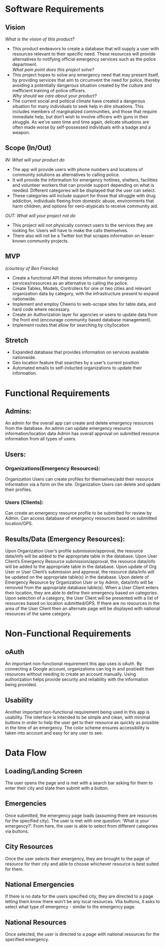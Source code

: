 # Software Requirements

## Vision
_What is the vision of this product?_  
- This product endeavors to create a database that will supply a user with resources relevant to their specific need. These resources will provide alternatives to notifying official emergency services such as the police department.  
_What pain point does this project solve?_  
- This project hopes to solve any emergency need that may present itself, by providing services that aim to circumvent the need for police, thereby avoiding a potentially dangerous situation created by the culture and inefficient training of police officers.  
_Why should we care about your product?_  
- The current social and political climate have created a dangerous situation for many individuals to seek help in dire situations. This includes members of marginalized communities, and those that require immediate help, but don’t wish to involve officers with guns in their struggle. As we’ve seen time and time again, delicate situations are often made worse by self-possessed individuals with a badge and a weapon.  

## Scope (In/Out)
  
_IN: What will your product do_  
- The app will provide users with phone numbers and locations of community solutions as alternatives to calling police.  
- It will provide the information for emergency hotlines, shelters, facilities and volunteer workers that can provide support depending on what is needed. Different categories will be displayed that the user can select.  
- These categories will include support for those that struggle with drug addiction, individuals fleeing from domestic abuse, environments that harm children, and options for nero-atypicals to receive community aid.  
  
_OUT: What will your project not do_  
- This project will not physically connect users to the services they are looking for. Users will have to make the calls themselves.  
- There also will not be a Twitter bot that scrapes information on lesser-known community projects.
  
## MVP  
_(courtesy of Ben Francka)_  
- Create a functional API that stores information for emergency services/resources as an alternative to calling the police.  
- Create Tables, Models, Controllers for one or two cities and relevant organization data by category, with the infrastructure present to expand nationwide.  
- Implement and employ Cheerio to web-scrape sites for table data, and hard code where necessary.  
- Create an Authorization layer for agencies or users to update data from the front end (encourage community based database management).  
- Implement routes that allow for searching by city/location  
  
## Stretch
- Expanded database that provides information on services available nationwide.  
- Geo location feature that searches by a user’s current position  
- Automated emails to self-inducted organizations to update their information.  
  

# Functional Requirements

## Admins:

An admin for the overall app can create and delete emergency resources from the database.
An admin can update emergency resource information/location data
Admin has overall approval on submitted resource information from all types of users.

## Users:

### Organizations(Emergency Resources):

Organization Users can create profiles for themselves/add their resource information via a form on the site.
Organization Users can delete and update their profiles.

### Users (Clients):

Can create an emergency resource profile to be submitted for review by Admin.
Can access database of emergency resources based on submitted location/GPS.

## Results/Data (Emergency Resources):

Upon Organization User’s profile submission/approval, the resource data/info will be added to the appropriate table in the database.
Upon User Client’s Emergency Resource submission/approval, the resource data/info will be added to the appropriate table in the database.
Upon update of Org User or User Client’s submission and approval, the resource data/info will be updated on the appropriate table(s) in the database.
Upon delete of Emergency Resource by Organization User or by Admin, data/info will be removed from the appropriate database table(s).
When a User Client enters their location, they are able to define their emergency based on categories.
Upon selection of a category, the User Client will be presented with a list of resources based on location submitted/GPS.
If there are no resources in the area of the User Client then an alternate page will be displayed with national resources of the same category.


# Non-Functional Requirements 

## oAuth
An important non-functional requirement this app uses is oAuth. By connecting a Google account, organizations can log in and post/edit their resources without needing to create an account manually. Using authorization helps provide security and reliability with the information being provided. 

## Usability
Another important non-functional requirement being used in this app is usability. The interface is intended to be simple and clean, with minimal buttons in order to help the user get to their resource as quickly as possible in the time of an emergency.  The color scheme ensures accessibility is taken into account and easy for any user to see. 

# Data Flow

## Loading/Landing Screen
 The user opens the page and is met with a search bar asking for them to enter their city and state then submit with a button.

## Emergencies
 Once submitted, the emergency page loads (assuming there are resources for the specified city). The user is met with one question: ‘What is your emergency?’. From here, the user is able to select from different categories via buttons.

## City Resources
 Once the user selects their emergency, they are brought to the page of resource for their city and able to choose whichever resource is best suited for them.

## National Emergencies
 If there is no data for the users specified city, they are directed to a page letting them know there won’t be any local resources. VIia buttons, it asks to select what type of emergency - similar to the emergency page.

## National Resources
 Once selected, the user is directed to a page with national resources for the specified emergency. 

